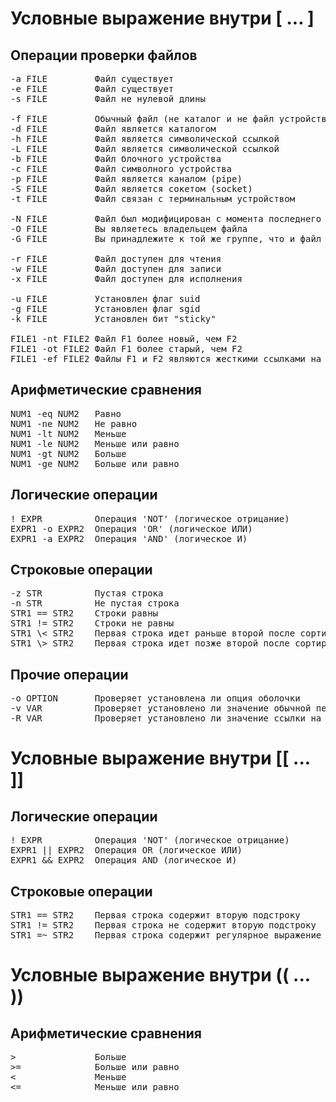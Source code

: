 # Условные выражение внутри [ ... ]

## Операции проверки файлов
<pre>
-a FILE         Файл существует
-e FILE         Файл существует
-s FILE         Файл не нулевой длины

-f FILE         Обычный файл (не каталог и не файл устройства)
-d FILE         Файл является каталогом
-h FILE         Файл является символической ссылкой
-L FILE         Файл является символической ссылкой
-b FILE         Файл блочного устройства
-c FILE         Файл символного устройства
-p FILE         Файл является каналом (pipe)
-S FILE         Файл является сокетом (socket)
-t FILE         Файл связан с терминальным устройством

-N FILE         Файл был модифицирован с момента последнего чтения
-O FILE         Вы являетесь владельцем файла
-G FILE         Вы принадлежите к той же группе, что и файл

-r FILE         Файл доступен для чтения
-w FILE         Файл доступен для записи
-x FILE         Файл доступен для исполнения

-u FILE         Установлен флаг suid
-g FILE         Установлен флаг sgid
-k FILE         Установлен бит "sticky"

FILE1 -nt FILE2 Файл F1 более новый, чем F2
FILE1 -ot FILE2 Файл F1 более старый, чем F2
FILE1 -ef FILE2 Файлы F1 и F2 являются жесткими ссылками на один и тот же файл
</pre>

## Арифметические сравнения
<pre>
NUM1 -eq NUM2   Равно
NUM1 -ne NUM2   Не равно
NUM1 -lt NUM2   Меньше
NUM1 -le NUM2   Меньше или равно
NUM1 -gt NUM2   Больше
NUM1 -ge NUM2   Больше или равно
</pre>

## Логические операции
<pre>
! EXPR          Операция 'NOT' (логическое отрицание)
EXPR1 -o EXPR2  Операция 'OR' (логическое ИЛИ)
EXPR1 -a EXPR2  Операция 'AND' (логическое И)
</pre>

## Строковые операции
<pre>
-z STR          Пустая строка
-n STR          Не пустая строка
STR1 == STR2    Строки равны
STR1 != STR2    Строки не равны
STR1 \< STR2    Первая строка идет раньше второй после сортировки (в кодах ASCII)
STR1 \> STR2    Первая строка идет позже второй после сортировки (в кодах ASCII)
</pre>

## Прочие операции
<pre>
-o OPTION       Проверяет установлена ли опция оболочки
-v VAR          Проверяет установлено ли значение обычной переменной
-R VAR          Проверяет установлено ли значение ссылки на переменную
</pre>

# Условные выражение внутри [[ ... ]]

## Логические операции
<pre>
! EXPR          Операция 'NOT' (логическое отрицание)
EXPR1 || EXPR2  Операция OR (логическое ИЛИ)
EXPR1 && EXPR2  Операция AND (логическое И)
</pre>

## Строковые операции
<pre>
STR1 == STR2    Первая строка содержит вторую подстроку
STR1 != STR2    Первая строка не содержит вторую подстроку
STR1 =~ STR2    Первая строка содержит регулярное выражение из второй подстроки
</pre>

# Условные выражение внутри (( ... ))

## Арифметические сравнения
<pre>
>               Больше
>=              Больше или равно
<               Меньше
<=              Меньше или равно
</pre>
